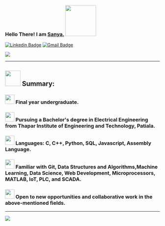 ### Hello There! I am <a href="http://sanyakumari.me/"> Sanya.</a> <img src="https://media.giphy.com/media/eNotYhz6gsoNBUzsUa/giphy.gif" width="100">



[![Linkedin Badge](https://img.shields.io/badge/-sanyathisside-blue?style=flat-square&logo=Linkedin&logoColor=white&link=https://www.linkedin.com/in/sanyathisside)](https://www.linkedin.com/in/sanyathisside/)
[![Gmail Badge](https://img.shields.io/badge/-1701sanya@gmail.com-c14438?style=flat-square&logo=Gmail&logoColor=white&link=mailto:1701sanya@gmail.com)](mailto:1701sanya@gmail.com)


![](https://komarev.com/ghpvc/?username=sanya2508)




<hr/>

## <img src="https://media.giphy.com/media/du3J3cXyzhj75IOgvA/giphy.gif" width="50"> Summary:

### <img src="https://media.giphy.com/media/lPAXUzSS1PlwgH53oz/giphy.gif" width="30"> Final year undergraduate.

### <img src="https://media.giphy.com/media/WrId87Fg6pEFFO46iQ/giphy.gif" width="30"> Pursuing a Bachelor's degree in Electrical Engineering from Thapar Institute of Engineering and Technology, Patiala. 

### <img src="https://media.giphy.com/media/cIn5fTcjnKhStIeAef/giphy.gif" width="30"> Languages: C, C++, Python, SQL, Javascript, Assembly Language.

### <img src="https://media.giphy.com/media/eGx2WjCngw3Iq9gd6k/giphy.gif" width="30"> Familiar with Git, Data Structures and Algorithms,Machine Learning, Data Science, Web Development, Microprocessors, MATLAB, IoT, PLC, and SCADA.


### <img src="https://media.giphy.com/media/ekdrkc4RgB3elF8e7t/giphy.gif" width="30"> Open to new opportunities and collaborative work in the above-mentioned fields.

<hr/>

![](https://github-readme-stats.vercel.app/api?username=sanya2508&show_icons=true)
